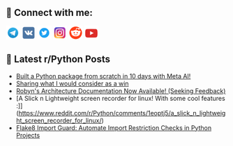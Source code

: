 ## 🔎 Connect with me:
[<img src="https://github.com/bullbesh/bullbesh/blob/main/images/Telegram.png" width="32" height="32" />](https://t.me/bullbesh)
[<img src="https://github.com/bullbesh/bullbesh/blob/main/images/VK.png" width="32" height="32" />](https://vk.com/bullbesh)
[<img src="https://github.com/bullbesh/bullbesh/blob/main/images/Twitter.png" width="32" height="32" />](https://twitter.com/bullbesh1)
[<img src="https://github.com/bullbesh/bullbesh/blob/main/images/Instagram.png" width="32" height="32" />](https://www.instagram.com/bullbesh)
[<img src="https://github.com/bullbesh/bullbesh/blob/main/images/Reddit.png" width="32" height="32" />](https://www.reddit.com/user/bullbesh)
[<img src="https://github.com/bullbesh/bullbesh/blob/main/images/YouTube.png" width="32" height="32" />](https://www.youtube.com/channel/UCtfjRs6uzgq5mfm8S06WTcg)

## 📕 Latest r/Python Posts
<!-- BLOG-POST-LIST:START -->
- [Built a Python package from scratch in 10 days with Meta AI!](https://www.reddit.com/r/Python/comments/1eoy6b6/built_a_python_package_from_scratch_in_10_days/)
- [Sharing what I would consider as a win](https://www.reddit.com/r/Python/comments/1eouavj/sharing_what_i_would_consider_as_a_win/)
- [Robyn&#39;s Architecture Documentation Now Available! &lpar;Seeking Feedback&rpar;](https://www.reddit.com/r/Python/comments/1eotvcx/robyns_architecture_documentation_now_available/)
- [A Slick n Lightweight screen recorder for linux! With some cool features :]](https://www.reddit.com/r/Python/comments/1eoptj5/a_slick_n_lightweight_screen_recorder_for_linux/)
- [Flake8 Import Guard: Automate Import Restriction Checks in Python Projects](https://www.reddit.com/r/Python/comments/1eoip79/flake8_import_guard_automate_import_restriction/)
<!-- BLOG-POST-LIST:END -->
